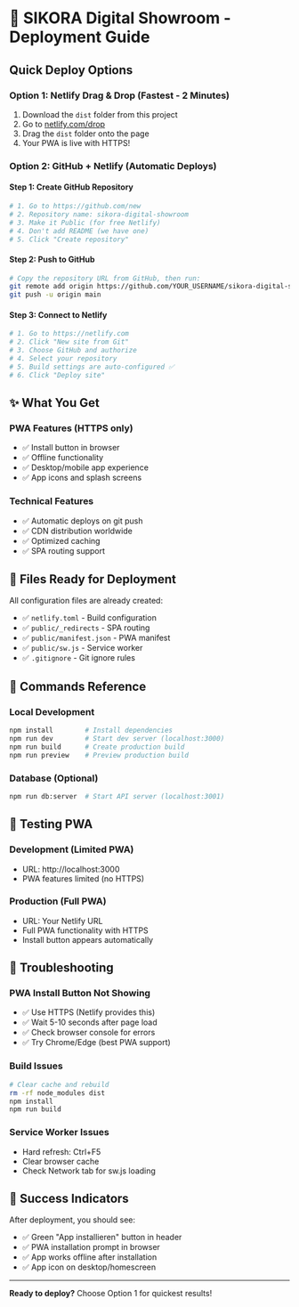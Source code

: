 # 🚀 SIKORA Digital Showroom - Deployment Guide

## Quick Deploy Options

### Option 1: Netlify Drag & Drop (Fastest - 2 Minutes)
1. Download the `dist` folder from this project
2. Go to [netlify.com/drop](https://app.netlify.com/drop)
3. Drag the `dist` folder onto the page
4. Your PWA is live with HTTPS!

### Option 2: GitHub + Netlify (Automatic Deploys)

#### Step 1: Create GitHub Repository
```bash
# 1. Go to https://github.com/new
# 2. Repository name: sikora-digital-showroom
# 3. Make it Public (for free Netlify)
# 4. Don't add README (we have one)
# 5. Click "Create repository"
```

#### Step 2: Push to GitHub
```bash
# Copy the repository URL from GitHub, then run:
git remote add origin https://github.com/YOUR_USERNAME/sikora-digital-showroom.git
git push -u origin main
```

#### Step 3: Connect to Netlify
```bash
# 1. Go to https://netlify.com
# 2. Click "New site from Git"
# 3. Choose GitHub and authorize
# 4. Select your repository
# 5. Build settings are auto-configured ✅
# 6. Click "Deploy site"
```

## ✨ What You Get

### PWA Features (HTTPS only)
- ✅ Install button in browser
- ✅ Offline functionality
- ✅ Desktop/mobile app experience
- ✅ App icons and splash screens

### Technical Features
- ✅ Automatic deploys on git push
- ✅ CDN distribution worldwide
- ✅ Optimized caching
- ✅ SPA routing support

## 🎯 Files Ready for Deployment

All configuration files are already created:
- ✅ `netlify.toml` - Build configuration
- ✅ `public/_redirects` - SPA routing
- ✅ `public/manifest.json` - PWA manifest
- ✅ `public/sw.js` - Service worker
- ✅ `.gitignore` - Git ignore rules

## 🔧 Commands Reference

### Local Development
```bash
npm install        # Install dependencies
npm run dev        # Start dev server (localhost:3000)
npm run build      # Create production build
npm run preview    # Preview production build
```

### Database (Optional)
```bash
npm run db:server  # Start API server (localhost:3001)
```

## 📱 Testing PWA

### Development (Limited PWA)
- URL: http://localhost:3000
- PWA features limited (no HTTPS)

### Production (Full PWA)
- URL: Your Netlify URL
- Full PWA functionality with HTTPS
- Install button appears automatically

## 🐛 Troubleshooting

### PWA Install Button Not Showing
- ✅ Use HTTPS (Netlify provides this)
- ✅ Wait 5-10 seconds after page load
- ✅ Check browser console for errors
- ✅ Try Chrome/Edge (best PWA support)

### Build Issues
```bash
# Clear cache and rebuild
rm -rf node_modules dist
npm install
npm run build
```

### Service Worker Issues
- Hard refresh: Ctrl+F5
- Clear browser cache
- Check Network tab for sw.js loading

## 🎉 Success Indicators

After deployment, you should see:
- ✅ Green "App installieren" button in header
- ✅ PWA installation prompt in browser
- ✅ App works offline after installation
- ✅ App icon on desktop/homescreen

---

**Ready to deploy?** Choose Option 1 for quickest results! 